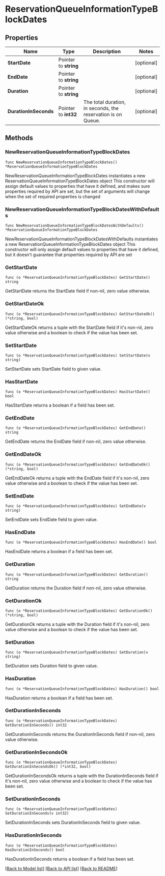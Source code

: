 # ReservationQueueInformationTypeBlockDates

## Properties

Name | Type | Description | Notes
------------ | ------------- | ------------- | -------------
**StartDate** | Pointer to **string** |  | [optional] 
**EndDate** | Pointer to **string** |  | [optional] 
**Duration** | Pointer to **string** |  | [optional] 
**DurationInSeconds** | Pointer to **int32** | The total duration, in seconds, the reservation is on Queue. | [optional] 

## Methods

### NewReservationQueueInformationTypeBlockDates

`func NewReservationQueueInformationTypeBlockDates() *ReservationQueueInformationTypeBlockDates`

NewReservationQueueInformationTypeBlockDates instantiates a new ReservationQueueInformationTypeBlockDates object
This constructor will assign default values to properties that have it defined,
and makes sure properties required by API are set, but the set of arguments
will change when the set of required properties is changed

### NewReservationQueueInformationTypeBlockDatesWithDefaults

`func NewReservationQueueInformationTypeBlockDatesWithDefaults() *ReservationQueueInformationTypeBlockDates`

NewReservationQueueInformationTypeBlockDatesWithDefaults instantiates a new ReservationQueueInformationTypeBlockDates object
This constructor will only assign default values to properties that have it defined,
but it doesn't guarantee that properties required by API are set

### GetStartDate

`func (o *ReservationQueueInformationTypeBlockDates) GetStartDate() string`

GetStartDate returns the StartDate field if non-nil, zero value otherwise.

### GetStartDateOk

`func (o *ReservationQueueInformationTypeBlockDates) GetStartDateOk() (*string, bool)`

GetStartDateOk returns a tuple with the StartDate field if it's non-nil, zero value otherwise
and a boolean to check if the value has been set.

### SetStartDate

`func (o *ReservationQueueInformationTypeBlockDates) SetStartDate(v string)`

SetStartDate sets StartDate field to given value.

### HasStartDate

`func (o *ReservationQueueInformationTypeBlockDates) HasStartDate() bool`

HasStartDate returns a boolean if a field has been set.

### GetEndDate

`func (o *ReservationQueueInformationTypeBlockDates) GetEndDate() string`

GetEndDate returns the EndDate field if non-nil, zero value otherwise.

### GetEndDateOk

`func (o *ReservationQueueInformationTypeBlockDates) GetEndDateOk() (*string, bool)`

GetEndDateOk returns a tuple with the EndDate field if it's non-nil, zero value otherwise
and a boolean to check if the value has been set.

### SetEndDate

`func (o *ReservationQueueInformationTypeBlockDates) SetEndDate(v string)`

SetEndDate sets EndDate field to given value.

### HasEndDate

`func (o *ReservationQueueInformationTypeBlockDates) HasEndDate() bool`

HasEndDate returns a boolean if a field has been set.

### GetDuration

`func (o *ReservationQueueInformationTypeBlockDates) GetDuration() string`

GetDuration returns the Duration field if non-nil, zero value otherwise.

### GetDurationOk

`func (o *ReservationQueueInformationTypeBlockDates) GetDurationOk() (*string, bool)`

GetDurationOk returns a tuple with the Duration field if it's non-nil, zero value otherwise
and a boolean to check if the value has been set.

### SetDuration

`func (o *ReservationQueueInformationTypeBlockDates) SetDuration(v string)`

SetDuration sets Duration field to given value.

### HasDuration

`func (o *ReservationQueueInformationTypeBlockDates) HasDuration() bool`

HasDuration returns a boolean if a field has been set.

### GetDurationInSeconds

`func (o *ReservationQueueInformationTypeBlockDates) GetDurationInSeconds() int32`

GetDurationInSeconds returns the DurationInSeconds field if non-nil, zero value otherwise.

### GetDurationInSecondsOk

`func (o *ReservationQueueInformationTypeBlockDates) GetDurationInSecondsOk() (*int32, bool)`

GetDurationInSecondsOk returns a tuple with the DurationInSeconds field if it's non-nil, zero value otherwise
and a boolean to check if the value has been set.

### SetDurationInSeconds

`func (o *ReservationQueueInformationTypeBlockDates) SetDurationInSeconds(v int32)`

SetDurationInSeconds sets DurationInSeconds field to given value.

### HasDurationInSeconds

`func (o *ReservationQueueInformationTypeBlockDates) HasDurationInSeconds() bool`

HasDurationInSeconds returns a boolean if a field has been set.


[[Back to Model list]](../README.md#documentation-for-models) [[Back to API list]](../README.md#documentation-for-api-endpoints) [[Back to README]](../README.md)


